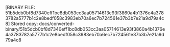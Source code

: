 [BINARY FILE: 51b5dcb0bf8d7340eff1bc8db053cc3aa05714613e93f3860a4b1376e4a3783782a5777b1c2e8bedf058c3983eb70a6ec7b724561e37b3b7e21a9d79a4c8]
Stored copy: docs/converted-binary/51b5dcb0bf8d7340eff1bc8db053cc3aa05714613e93f3860a4b1376e4a3783782a5777b1c2e8bedf058c3983eb70a6ec7b724561e37b3b7e21a9d79a4c8
